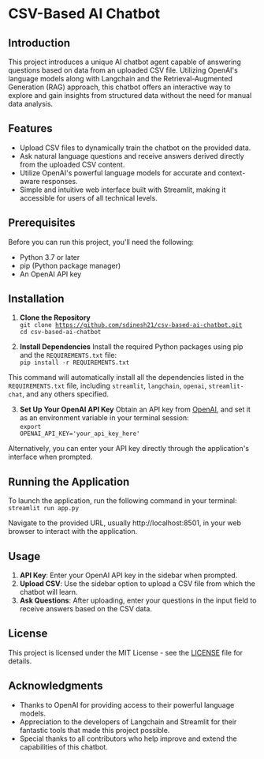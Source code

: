 # CSV-Based AI Chatbot

## Introduction
This project introduces a unique AI chatbot agent capable of answering questions based on data from an uploaded CSV file. Utilizing OpenAI's language models along with Langchain and the Retrieval-Augmented Generation (RAG) approach, this chatbot offers an interactive way to explore and gain insights from structured data without the need for manual data analysis.

## Features
- Upload CSV files to dynamically train the chatbot on the provided data.
- Ask natural language questions and receive answers derived directly from the uploaded CSV content.
- Utilize OpenAI's powerful language models for accurate and context-aware responses.
- Simple and intuitive web interface built with Streamlit, making it accessible for users of all technical levels.

## Prerequisites
Before you can run this project, you'll need the following:
- Python 3.7 or later
- pip (Python package manager)
- An OpenAI API key

## Installation

1. **Clone the Repository**
<br><code>git clone https://github.com/sdinesh21/csv-based-ai-chatbot.git
cd csv-based-ai-chatbot</code>

2. **Install Dependencies**
Install the required Python packages using pip and the `REQUIREMENTS.txt` file:
<br>```pip install -r REQUIREMENTS.txt```


This command will automatically install all the dependencies listed in the `REQUIREMENTS.txt` file, including `streamlit`, `langchain`, `openai`, `streamlit-chat`, and any others specified.

3. **Set Up Your OpenAI API Key**
Obtain an API key from [OpenAI](https://openai.com/), and set it as an environment variable in your terminal session:
<br><code>export OPENAI_API_KEY='your_api_key_here'</code>

Alternatively, you can enter your API key directly through the application's interface when prompted.

## Running the Application

To launch the application, run the following command in your terminal:
<br><code>streamlit run app.py</code>

Navigate to the provided URL, usually http://localhost:8501, in your web browser to interact with the application.

## Usage

1. **API Key**: Enter your OpenAI API key in the sidebar when prompted.
2. **Upload CSV**: Use the sidebar option to upload a CSV file from which the chatbot will learn.
3. **Ask Questions**: After uploading, enter your questions in the input field to receive answers based on the CSV data.

## License
This project is licensed under the MIT License - see the [LICENSE](LICENSE) file for details.

## Acknowledgments
- Thanks to OpenAI for providing access to their powerful language models.
- Appreciation to the developers of Langchain and Streamlit for their fantastic tools that made this project possible.
- Special thanks to all contributors who help improve and extend the capabilities of this chatbot.
